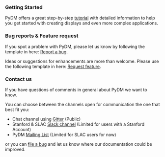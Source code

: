 ### Getting Started

PyDM offers a great step-by-step [tutorial](https://slaclab.github.io/pydm-tutorial)
with detailed information to help you get started with creating displays and even
more complex applications. 

### Bug reports & Feature request

If you spot a problem with PyDM, please let us know by following the template in
here: [Report a bug](https://github.com/slaclab/pydm/issues/new?template=bug-report.yml).

Ideas or suggestions for enhancements are more than welcome. Please use the following
template in here: [Request feature](https://github.com/slaclab/pydm/issues/new?template=feature-request.yml).

### Contact us

If you have questions of comments in general about PyDM we want to know.

You can choose between the channels open for communication the one that best fit you:

- Chat channel using [Gitter](<https://gitter.im/pydm/General>) (Public)
- Stanford & SLAC [Slack channel](<https://slac.slack.com/messages/C6B8GRCPQ>) (Limited for users with a Stanford Account)
- PyDM [Mailing List](https://listserv.slac.stanford.edu/cgi-bin/wa?SUBED1=PYDM-USERS) (Limited for SLAC users for now)

or you can [file a bug](https://github.com/slaclab/pydm/issues/new?template=bug-report.yml) and let us know where our documentation could be improved.